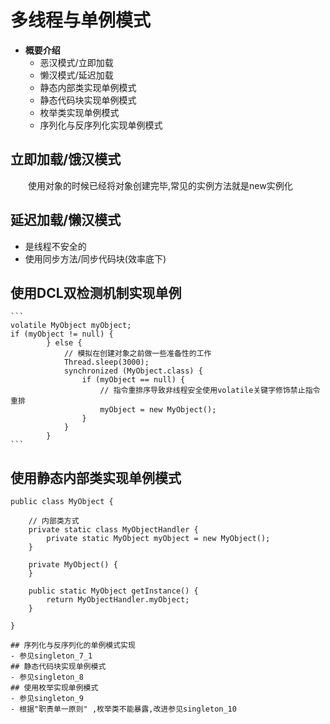 # 多线程与单例模式
- **概要介绍**
    - 恶汉模式/立即加载
    - 懒汉模式/延迟加载
    - 静态内部类实现单例模式
    - 静态代码块实现单例模式
    - 枚举类实现单例模式
    - 序列化与反序列化实现单例模式

## 立即加载/饿汉模式
&emsp;&emsp;使用对象的时候已经将对象创建完毕,常见的实例方法就是new实例化

## 延迟加载/懒汉模式
- 是线程不安全的
- 使用同步方法/同步代码块(效率底下)

## 使用DCL双检测机制实现单例
	```
    volatile MyObject myObject;
	if (myObject != null) {
			} else {
				// 模拟在创建对象之前做一些准备性的工作
				Thread.sleep(3000);
				synchronized (MyObject.class) {
					if (myObject == null) {
                        // 指令重排序导致非线程安全使用volatile关键字修饰禁止指令重排
						myObject = new MyObject();
					}
				}
			}
	```

## 使用静态内部类实现单例模式
```
public class MyObject {

	// 内部类方式
	private static class MyObjectHandler {
		private static MyObject myObject = new MyObject();
	}

	private MyObject() {
	}

	public static MyObject getInstance() {
		return MyObjectHandler.myObject;
	}

}

## 序列化与反序列化的单例模式实现
- 参见singleton_7_1
## 静态代码块实现单例模式
- 参见singleton_8
## 使用枚举实现单例模式
- 参见singleton_9
- 根据"职责单一原则" ,枚举类不能暴露,改进参见singleton_10